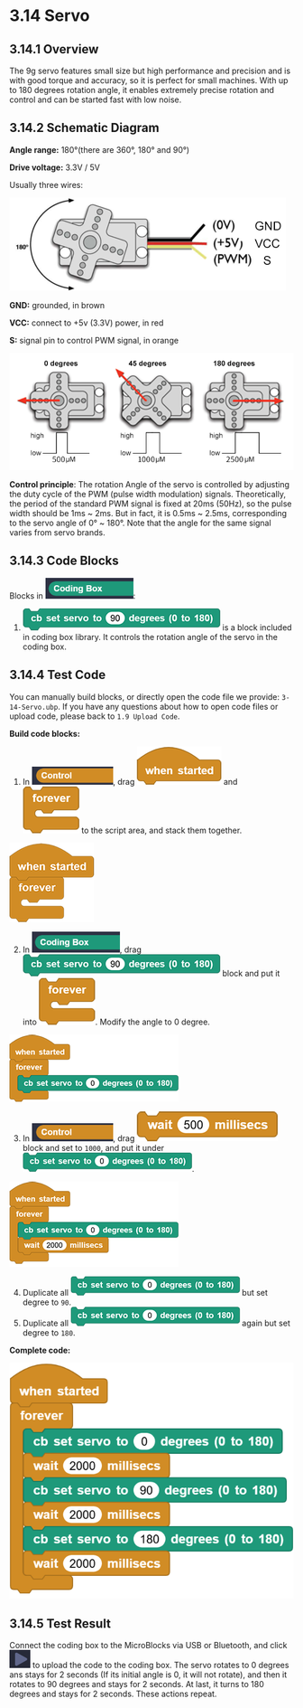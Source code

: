 # 3.14 Servo

## 3.14.1 Overview

The 9g servo features small size but high performance and precision and is with good torque and accuracy, so it is perfect for small machines. With up to 180 degrees rotation angle, it enables extremely precise rotation and control and can be started fast with low noise.

## 3.14.2 Schematic Diagram

**Angle range:** 180°(there are 360°, 180° and 90°)

**Drive voltage:** 3.3V / 5V

Usually three wires:

![t113](./media/t113.png)

**GND:** grounded, in brown

**VCC:** connect to +5v (3.3V) power, in red

**S:** signal pin to control PWM signal, in orange

![t114](./media/t114.png)

**Control principle**: The rotation Angle of the servo is controlled by adjusting the duty cycle of the PWM (pulse width modulation) signals. Theoretically, the period of the standard PWM signal is fixed at 20ms (50Hz), so the pulse width should be 1ms ~ 2ms. But in fact, it is 0.5ms ~ 2.5ms, corresponding to the servo angle of  0° ~ 180°. Note that the angle for the same signal varies from servo brands.

## 3.14.3 Code Blocks

Blocks in ![](./media/codingBox.png):

1. ![t115](./media/t115.png) is a block included in coding box library. It controls the rotation angle of the servo in the coding box.

## 3.14.4 Test Code

You can manually build blocks, or directly open the code file we provide: `3-14-Servo.ubp`. If you have any questions about how to open code files or upload code, please back to `1.9 Upload Code`.

**Build code blocks:**

1. In ![](./media/control.png), drag ![](./media/t1.png) and ![](./media/t2.png) to the script area, and stack them together.

![t34](./media/t34.png)

2. In ![](./media/codingBox.png), drag ![t115](./media/t115.png) block and put it into ![](./media/t2.png). Modify the angle to 0 degree.

![t116](./media/t116.png)

3. In ![](./media/control.png), drag ![t4](./media/t4.png) block and set to `1000`, and put it under ![t117](./media/t117.png).

![t118](./media/t118.png)

4. Duplicate all ![t117](./media/t117.png) but set degree to `90`.
5. Duplicate all ![t117](./media/t117.png) again but set degree to `180`.

**Complete code:**

![t119](./media/t119.png)

## 3.14.5 Test Result

Connect the coding box to the MicroBlocks via USB or Bluetooth, and click ![t59](./media/t59.png) to upload the code to the coding box. The servo rotates to 0 degrees ans stays for 2 seconds (If its initial angle is 0, it will not rotate), and then it rotates to 90 degrees and stays for 2 seconds. At last, it turns to 180 degrees and stays for 2 seconds. These actions repeat.